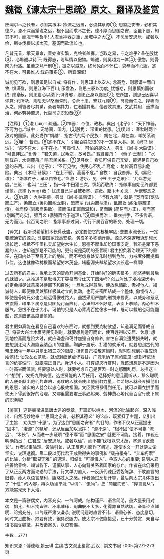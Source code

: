 # [魏徵《谏太宗十思疏》原文、翻译及鉴赏](https://www.vrrw.net/wx/14086.html)

臣闻求木之长者，必固其根本; 欲流之远者，必浚其泉源①; 思国之安者，必积其德义。源不深而望流之远，根不固而求木之长，德不厚而思国之安，臣虽下愚，知其不可，而况于明哲乎! 人君当神器之重，居域中之大②，不念居安思危，戒奢以俭，斯亦伐根以求木茂，塞源而欲流长也。

凡昔元首，承天景命，善始者实繁，克终者盖寡。岂取之易，守之难乎? 盖在殷忧③，必竭诚以待下; 既得志，则纵情以傲物。竭诚，则吴越为一体④; 傲物，则骨肉为行路。虽董之以严刑⑤，振之以威怒，终苟免而不怀仁，貌恭而不心服。怨不在大，可畏惟人;载舟覆舟⑥，所宜深慎!

诚能见可欲，则思知足以自戒; 将有作，则思知止以安人; 念高危，则思谦冲而自牧; 惧满盈，则思江海下百川; 乐盘游，则思三驱以为度; 忧懈怠，则思慎始而敬终; 虑壅蔽，则思虚心以纳下;惧谗邪，则思正身以黜恶⑦; 恩所加，则思无因喜以谬赏; 罚所及，则思无以怒而滥刑。总此十思，宏兹九德⑧。简能而任之，择善而从之，则智者尽其谋，勇者竭其力，仁者播其惠，信者效其忠。文武并用，垂拱而治，何必劳神苦思，代百司之职役哉⑨!



【注释】 ①浚 (jun)：疏通。②神器： 帝位、政权。典出《老子》： “天下神器，不可为也。”域中： 天地间，国内。③殷忧： 深重的忧患。④吴越： 春秋时两个敌对的国家。此处或作“胡越”，指古代的两个民族： 胡在北，越在南，喻关系疏远。⑤董： 督责。⑥怨不在大： 引起百姓怨恨的不一定是大事。见《尚书·康诰》： “怨不在大，亦不在小。” 可畏惟人： 可怕的是众人。典出 《尚书·大禹谟》： “可畏非民。”孔传： “君失道，民叛之，故可畏。” 载舟覆舟： 《荀子·王制》： “水则载舟，水则覆舟。” 喻君民关系。⑦见可欲： 看见可供自己享受，能满足自己欲望的东西。典出 《老子》： “不可见欲，使民心不乱。” 高危： 地位高容易出危险。典出 《孝经·诸侯》： “在上不骄，高而不危。” 自牧： 自我修养。见《易经·谦》： “谦谦君子，卑以自牧也。”盘游： 游乐，见 《书·王子之歌》： “乃盘游无度。”三驱： 也叫 “三田”，指一年中田猎三次。慎始而敬终： 指做事自始至终都要谨慎。虑壅 (yong) 蔽： 忧虑自己耳目被堵塞、遮蔽。黜 (chu) 恶： 斥退邪恶之人。⑧九德： 九种美德。典出 《尚书·皋陶谟》： “行有九德”，就是 “宽而栗(宽弘而庄严)，柔而立 (柔和而能立事)，愿而恭 (诚实而恭肃)，乱而敬 (能治事而谨慎)，扰而毅 (驯服而果敢)，直而温(正直而温和)，简而廉 (简易而方正)，刚而塞 (刚断而充实)，强而义 (倔强而合于道理)。”⑨垂拱而治： 垂衣拱手，不多言语，无为而治。代百司之职： 指事事都过问，代行下属百官的职务，处理一切。

【译文】 我听说希望树木长得茂盛，必定要使它的根柢牢固; 想要水流长远，一定要疏通它的源头; 想要国家政局安稳，务须多多积德行善。源头不深邃畅通却想水流长远，根柢不牢固扎实却望树木生长，恩德不厚重却盼国家安定，我虽是卑下愚蠢的人，也知道那是不可能的，更何况是英明的圣哲啊! 君主担负着治理天下的重任，在国内处于至高无上的地位，而不考虑身处安乐时想到危险，力戒奢侈而提倡节俭，这也就像砍树根而希望树木茂盛，堵塞源头却希望水流长远一样啊!

过去所有的君主，秉承上天的使命开创基业，开始时好的确实很多，能坚持到最后的就很少。这难道不是取得天下容易而守住天下困难吗? 创业时处于艰难深忧中，必定会竭尽诚意来对待部下和百姓; 一旦功成得意后，便放纵情欲，傲视他人。竭诚待人，即便像吴越那样极其对立的仇敌，也可亲密团结成一个整体; 傲慢待人，即使是骨肉兄弟也会疏远得像过路人。虽然采用严酷的刑罚来督责，以威势和怒吼去震慑，结果下属总是只图免罚而应付，心里却不怀好意，表面上恭顺，内心却不服气。怨恨不在于大小，可怕的只是人心背离百姓像水一样，既可以载船也可能翻船，这是应该高度谨慎的。

君主假如真能在看见自己喜欢的东西时，就想到要克制欲望，知道满足而警戒自己; 将要大兴土木而劳民伤财时，就要想到适可而止，使百姓得以安居、休息; 想到地位高而危险大时，就应谦虚和蔼并加强自身修养; 害怕自满会遭受损失时，就要想到江河大海能容纳百川的度量。陶醉于游乐、打猎的欢乐时，就要想到古代的帝王诸侯一年中只能出猎三次的限度; 担忧自己松散懈惰时，就时刻想到办事应慎始慎终; 怕受左右蒙敝，就想到应该虚怀若谷，广泛采纳下属的意见; 想到奸佞谗言的危害性时，就要端正自己，斥退小人。打算施恩行赏时，就该想想是不是因为一时高兴而滥赏; 将要惩处人时，就要考虑自己是否因一时之怒而乱罚。总括这十个“想到”，发扬九种美德，选拔贤能的人而任用，选择好的意见而听从，那么聪明的人便会献出他们的谋略，勇敢的人就会使出他们的力量，仁爱的人就会传播他们的恩惠，诚实的人就会以忠心报效祖国。文臣武将都得到任用，就可以垂衣拱手而使天下得到很好的治理，又哪里需要君王事必躬亲、劳神费心地代替百官行使下属的职务呢!

【鉴赏】 这是魏徵进呈唐太宗的奏章，开篇即以树木、河流的比喻起兴，深入浅出、自然巧妙地奉上“思国之安者，必积其德义” 的论点，既紧扣了主题，又引出了主旨： 劝太宗“十思”。为了达到“思国之安者” 的目的，作者不仅从正面提出 “固本”、“浚源” 的见解，还从反面加以发挥： “源不深”、“根不固”便不可能 “流远”、“木长”，从而进一步证明 “德不厚”而 “思国之安” 就更不可能。接着，作者还明确指出： 仁君应 “居安思危，戒奢以俭”，而不能“伐根以求木茂，塞源而欲流长”。作者以事喻理、设喻引论，从正反两方面作了阐述，遂使本文一开始便立论坚实、说理透彻。第二段以历代君王成败得失的事例和 “载舟覆舟”、“奔车朽索” 的比喻，分析“取易守难” 的道理，归结出 “可畏惟人”，争取人心的重要; 说明人君应善始善终、竭诚待下、谨慎从事，人心向背关系着国家的存亡。作者在此仍采用了从正反两方面论述的手法，行文单刀直入，一反历代谏臣委婉陈辞、不敢直言的旧套，给人以语言犀利、胆略过人之感。作者通过反复开导，最后向太宗具体提出了 “十思” 的内容，再次劝谕不能 “纵情”、“傲物”，应 “简能而任”、“择善而从”，方能实现天下大治。

本文是一篇骈偶文，内容充实、一气呵成，结构谨严、语言简明，虽大量采用对偶、排比，却不拘声律、不事雕琢，用典既不太多，化得亦自然贴切。全篇论点鲜明、论据充分，口气既严肃又谦恭; 说明问题时直言不讳、语重心长、态度恳切，同时文思曲折、跌宕有致，很具说服力。使太宗不仅能接受，还十分赞赏，亲自写诏书嘉许魏徵，并放诸案头，以资警惕。

字数：2771

知识来源：傅德岷,赖云琪 主编.古文观止鉴赏.武汉：崇文书局.2005.第271-273页.

